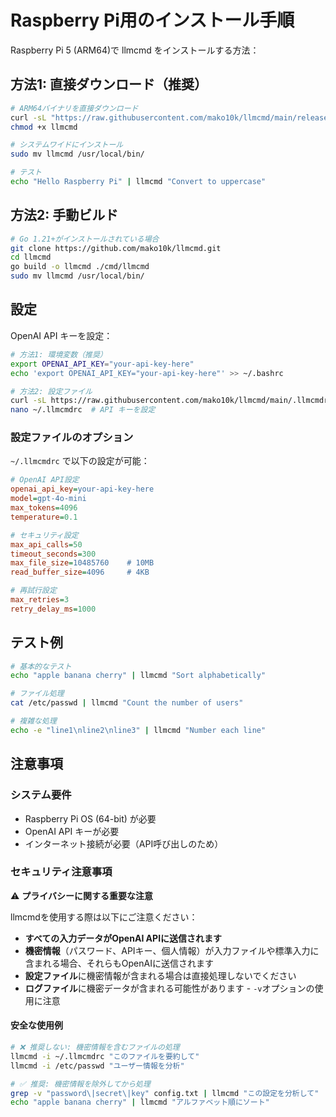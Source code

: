 # Raspberry Pi用のインストール手順

Raspberry Pi 5 (ARM64)で llmcmd をインストールする方法：

## 方法1: 直接ダウンロード（推奨）

```bash
# ARM64バイナリを直接ダウンロード
curl -sL "https://raw.githubusercontent.com/mako10k/llmcmd/main/releases/llmcmd-linux-arm64" -o llmcmd
chmod +x llmcmd

# システムワイドにインストール
sudo mv llmcmd /usr/local/bin/

# テスト
echo "Hello Raspberry Pi" | llmcmd "Convert to uppercase"
```

## 方法2: 手動ビルド

```bash
# Go 1.21+がインストールされている場合
git clone https://github.com/mako10k/llmcmd.git
cd llmcmd
go build -o llmcmd ./cmd/llmcmd
sudo mv llmcmd /usr/local/bin/
```

## 設定

OpenAI API キーを設定：

```bash
# 方法1: 環境変数（推奨）
export OPENAI_API_KEY="your-api-key-here"
echo 'export OPENAI_API_KEY="your-api-key-here"' >> ~/.bashrc

# 方法2: 設定ファイル
curl -sL https://raw.githubusercontent.com/mako10k/llmcmd/main/.llmcmdrc.example -o ~/.llmcmdrc
nano ~/.llmcmdrc  # API キーを設定
```

### 設定ファイルのオプション

`~/.llmcmdrc` で以下の設定が可能：

```ini
# OpenAI API設定
openai_api_key=your-api-key-here
model=gpt-4o-mini
max_tokens=4096
temperature=0.1

# セキュリティ設定
max_api_calls=50
timeout_seconds=300
max_file_size=10485760    # 10MB
read_buffer_size=4096     # 4KB

# 再試行設定  
max_retries=3
retry_delay_ms=1000
```

## テスト例

```bash
# 基本的なテスト
echo "apple banana cherry" | llmcmd "Sort alphabetically"

# ファイル処理
cat /etc/passwd | llmcmd "Count the number of users"

# 複雑な処理
echo -e "line1\nline2\nline3" | llmcmd "Number each line"
```

## 注意事項

### システム要件
- Raspberry Pi OS (64-bit) が必要
- OpenAI API キーが必要
- インターネット接続が必要（API呼び出しのため）

### セキュリティ注意事項

⚠️ **プライバシーに関する重要な注意**

llmcmdを使用する際は以下にご注意ください：

- **すべての入力データがOpenAI APIに送信されます**
- **機密情報**（パスワード、APIキー、個人情報）が入力ファイルや標準入力に含まれる場合、それらもOpenAIに送信されます
- **設定ファイル**に機密情報が含まれる場合は直接処理しないでください
- **ログファイル**に機密データが含まれる可能性があります - `-v`オプションの使用に注意

#### 安全な使用例

```bash
# ❌ 推奨しない: 機密情報を含むファイルの処理
llmcmd -i ~/.llmcmdrc "このファイルを要約して"
llmcmd -i /etc/passwd "ユーザー情報を分析"

# ✅ 推奨: 機密情報を除外してから処理
grep -v "password\|secret\|key" config.txt | llmcmd "この設定を分析して"
echo "apple banana cherry" | llmcmd "アルファベット順にソート"
```

